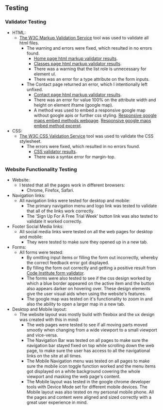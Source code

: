 ## Testing

### Validator Testing

- HTML:
    - [The W3C Markup Validation Service](https://validator.w3.org/) tool was used to validate all html files.
        - The warning and errors were fixed, which resulted in no errors found.
            - [Home page html markup validator results](assets/images-readme/images-testing/w3c-html-validator-index.png).
            - [Classes page html markup validator results](assets/images-readme/images-testing/w3c-html-validator-classes.png).  
            - There was a warning that the list role is unnecessary for element ul.
            - There was an error for a type attribute on the form inputs.
        - The Contact page returned an error, which I intentionally left unfixed.
            - [Contact page html markup validator results](assets/images-readme/images-testing/w3c-html-validator-contact.png). 
            - There was an error for value 100% on the attribute width and height on element iframe (google map).
            - A method was used to embed a responsive google map without google apis or further css styling. [Responsive google maps embed methods webpage](https://blog.duda.co/responsive-google-maps-for-your-website). [Responsive google maps embed method excerpt](assets/images-readme/images-testing/embed-google-map.png).
- CSS:
    - [The W3C CSS Validation Service](https://jigsaw.w3.org/css-validator/) tool was used to validate the CSS stylesheet.
        - The errors were fixed, which resulted in no errors found.
            - [CSS validator results](assets/images-readme/images-testing/w3c-css-validator.png).
            - There was a syntax error for margin-top. 

### Website Functionality Testing

- Website:
    - I tested that all the pages work in different browsers:
        - Chrome, Firefox, Safari.
- Navigation links:
    - All navigation links were tested for desktop and mobile:
        - The primary navigation menu and logo link was tested to validate that all of the links work correctly.
        - The 'Sign Up For A Free Trial Week' button link was also tested to validate it worked correctly.
- Footer Social Media links:
    - All social media links were tested on all the web pages for desktop and mobile:
        - They were tested to make sure they opened up in a new tab.
- Forms:
    - All forms were tested:
        - By omitting input items or filling the form out incorrectly, whereby the correct feedback error got displayed.
        - By filling the form out correctly and getting a positive result from [Code Institute form validator](https://formdump.codeinstitute.net/).
        - The forms were also tested to see if the css design worked by which a blue border appeared on the active item and the button also appears darker on hovering over. These design elements give the user visual aids when using the website's features. 
        - The google map was tested on it's functionality to zoom in and also the ability to open a larger map in a new tab. 
- Desktop and Mobile layout:
    - The website layout was mostly build with flexbox and the ux design was created with this in mind:
        - The web pages were tested to see if all moving parts moved smootly when changing from a wide viewport to a small viewport and vice-versa.
        - The Navigation Bar was tested on all pages to make sure the navigation bar stayed fixed on top while scrolling down the web page, to make sure the user has access to all the navigational links on the site at all times.
        - The Mobile Navigation menu was tested on all pages to make sure the mobile icon toggle function worked and the menu items got displayed on a white background covering the whole viewport and masking the web page's content.
        - The Mobile layout was tested in the google chrome developer tools with Device Mode set for different mobile devices. The Mobile layout was also tested on my personal mobile phone. All the pages and content were aligned and sized correctly with a great user experience in mind.     





    



